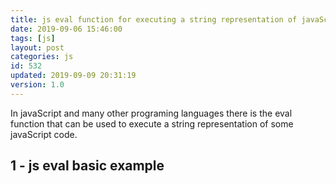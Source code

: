 ```yaml
---
title: js eval function for executing a string representation of javaScript
date: 2019-09-06 15:46:00
tags: [js]
layout: post
categories: js
id: 532
updated: 2019-09-09 20:31:19
version: 1.0
---
```


In javaScript and many other programing languages there is the eval function that can be used to execute a string representation of some javaScript code.

<!-- more -->

## 1 - js eval basic example